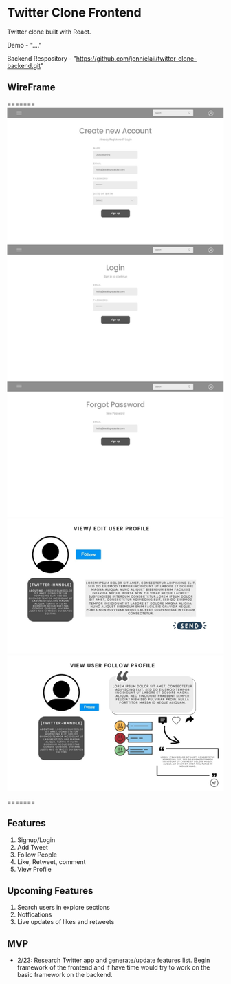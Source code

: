 # Twitter Clone Frontend

Twitter clone built with React.

Demo - "...."

Backend Respository - "https://github.com/jennielaii/twitter-clone-backend.git"

## WireFrame

=======
![Wireframe](./images/1.jpg)
![Wireframe](./images/2.jpg)
![Wireframe](./images/3.jpg)
![Wireframe](./images/4.jpg)
![Wireframe](./images/5.jpg)

=======

## Features

1. Signup/Login
2. Add Tweet
3. Follow People
4. Like, Retweet, comment
5. View Profile

## Upcoming Features

1. Search users in explore sections
2. Notfications
3. Live updates of likes and retweets

## MVP

- 2/23: Research Twitter app and generate/update features list. Begin framework of the frontend and if have time would try to work on the basic framework on the backend.
